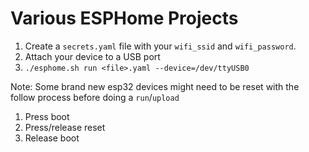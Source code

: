 # Various ESPHome Projects

1. Create a `secrets.yaml` file with your `wifi_ssid` and `wifi_password`.
2. Attach your device to a USB port
3. `./esphome.sh run <file>.yaml --device=/dev/ttyUSB0`

Note: Some brand new esp32 devices might need to be reset with the follow process before doing a `run`/`upload`
 1. Press boot
 2. Press/release reset
 3. Release boot
